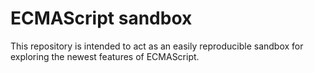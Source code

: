 # ECMAScript sandbox

This repository is intended to act as an easily reproducible sandbox for exploring the newest features of ECMAScript.